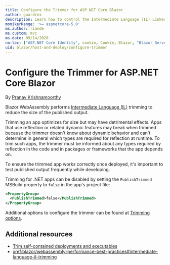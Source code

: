 ```yaml
---
title: Configure the Trimmer for ASP.NET Core Blazor
author: guardrex
description: Learn how to control the Intermediate Language (IL) Linker (Trimmer) when building a Blazor app.
monikerRange: '>= aspnetcore-5.0'
ms.author: riande
ms.custom: mvc
ms.date: 09/14/2020
no-loc: ["ASP.NET Core Identity", cookie, Cookie, Blazor, "Blazor Server", "Blazor WebAssembly", "Identity", "Let's Encrypt", Razor, SignalR]
uid: blazor/host-and-deploy/configure-trimmer
---
```

# Configure the Trimmer for ASP.NET Core Blazor

By [Pranav Krishnamoorthy](https://github.com/pranavkm)

Blazor WebAssembly performs [Intermediate Language (IL)](/dotnet/standard/managed-code#intermediate-language--execution) trimming to reduce the size of the published output.

Trimming an app optimizes for size but may have detrimental effects. Apps that use reflection or related dynamic features may break when trimmed because the trimmer doesn't know about dynamic behavior and can't determine in general which types are required for reflection at runtime. To trim such apps, the trimmer must be informed about any types required by reflection in the code and in packages or frameworks that the app depends on.

To ensure the trimmed app works correctly once deployed, it's important to test published output frequently while developing.

Trimming for .NET apps can be disabled by setting the `PublishTrimmed` MSBuild property to `false` in the app's project file:

```xml
<PropertyGroup>
  <PublishTrimmed>false</PublishTrimmed>
</PropertyGroup>
```
Additional options to configure the trimmer can be found at [Trimming options](/dotnet/core/deploying/trimming-options).

## Additional resources

* [Trim self-contained deployments and executables](/dotnet/core/deploying/trim-self-contained)
* <xref:blazor/webassembly-performance-best-practices#intermediate-language-il-trimming>
